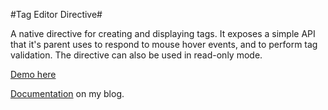 #Tag Editor Directive#

A native directive for creating and displaying tags.  It exposes a simple API that it's parent uses to respond to mouse hover events, and to perform tag validation.  The directive can also be used in read-only mode.

[Demo here](http://logicbomb.github.io/ng-directives/tag-editor.html)

[Documentation](http://wp.me/p2Itbw-2x) on my blog.